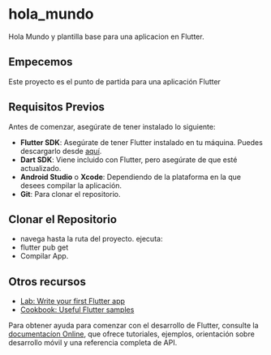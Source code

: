 # hola_mundo

Hola Mundo y plantilla base para una aplicacion en Flutter.

## Empecemos
Este proyecto es el punto de partida para una aplicación Flutter


## Requisitos Previos

Antes de comenzar, asegúrate de tener instalado lo siguiente:

- **Flutter SDK**: Asegúrate de tener Flutter instalado en tu máquina. Puedes descargarlo desde [aquí](https://flutter.dev/docs/get-started/install).
- **Dart SDK**: Viene incluido con Flutter, pero asegúrate de que esté actualizado.
- **Android Studio** o **Xcode**: Dependiendo de la plataforma en la que desees compilar la aplicación.
- **Git**: Para clonar el repositorio.

## Clonar el Repositorio
- navega hasta la ruta del proyecto.
ejecuta:
- flutter pub get
- Compilar App.

## Otros recursos
- [Lab: Write your first Flutter app](https://docs.flutter.dev/get-started/codelab)
- [Cookbook: Useful Flutter samples](https://docs.flutter.dev/cookbook)


Para obtener ayuda para comenzar con el desarrollo de Flutter, consulte la
[documentacíon Online](https://docs.flutter.dev/), que ofrece tutoriales, ejemplos, orientación sobre desarrollo móvil y una referencia completa de API.
